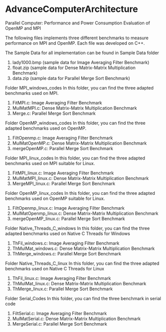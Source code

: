 # AdvanceComputerArchitecture
Parallel Computer: Performance and Power Consumption Evaluation of OpenMP and MPI

The following files implements three different benchmarks to measure performance on MPI and OpenMP. 
Each file was developed on C++.

The Sample Data for all implementation can be found in Sample Data folder
  1. lady1000.bmp (sample data for Image Averaging Filter Benchmark)
  2. float.zip (sample data for Dense Matrix-Matrix Multiplication Benchmark)
  3. data.zip (sample data for Parallel Merge Sort Benchmark)

Folder MPI_windows_codes
  In this folder, you can find the three adapted benchmarks used on MPI. 
  1. FitMPI.c: Image Averaging Filter Benchmark
  2. MulMatMPI.c: Dense Matrix-Matrix Multiplication Benchmark
  3. Merge.c: Parallel Merge Sort Benchmark
  
Folder OpenMP_windows_codes
In this folder, you can find the three adapted benchmarks used on OpenMP. 
  1. FiltOpenmp.c: Image Averaging Filter Benchmark
  2. MulMatOpenMP.c: Dense Matrix-Matrix Multiplication Benchmark
  3. mergeOpenMP.c: Parallel Merge Sort Benchmark

Folder MPI_linux_codes
  In this folder, you can find the three adapted benchmarks used on MPI suitable for Linux. 
  1. FitMPI_linux.c: Image Averaging Filter Benchmark
  2. MulMatMPI_linux.c: Dense Matrix-Matrix Multiplication Benchmark
  3. MergeMPI_linux.c: Parallel Merge Sort Benchmark
  
Folder OpenMP_linux_codes
In this folder, you can find the three adapted benchmarks used on OpenMP suitable for Linux. 
  1. FiltOpenmp_linux.c: Image Averaging Filter Benchmark
  2. MulMatOpenmp_linux.c: Dense Matrix-Matrix Multiplication Benchmark
  3. mergeOpenMP_linux.c: Parallel Merge Sort Benchmark

Folder Native_Threads_C_windows
In this folder, you can find the three adapted benchmarks used on Native C Threads for Windows
  1. ThFil_windows.c: Image Averaging Filter Benchmark
  2. ThMulMat_windows.c: Dense Matrix-Matrix Multiplication Benchmark
  3. ThMerge_windows.c: Parallel Merge Sort Benchmark

Folder Native_Threads_C_linux
In this folder, you can find the three adapted benchmarks used on Native C Threads for Linux
  1. ThFil_linux.c: Image Averaging Filter Benchmark
  2. ThMulMat_linux.c: Dense Matrix-Matrix Multiplication Benchmark
  3. ThMerge_linux.c: Parallel Merge Sort Benchmark

Folder Serial_Codes
In this folder, you can find the three benchmark in serial code
  1. FiltSerial.c: Image Averaging Filter Benchmark
  2. MulMatSerial.c: Dense Matrix-Matrix Multiplication Benchmark
  3. MergeSerial.c: Parallel Merge Sort Benchmark


